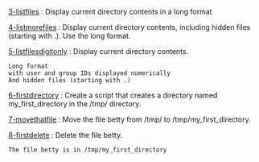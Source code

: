 [3-listfiles](./3-listfiles) : Display current directory contents in a long format

[4-listmorefiles](./4-listmorefiles) : Display current directory contents, including hidden files (starting with .). Use the long format.

[5-listfilesdigitonly](./5-listfilesdigitonly) : Display current directory contents.

    Long format
    with user and group IDs displayed numerically
    And hidden files (starting with .)

[6-firstdirectory](./6-firstdirectory) : Create a script that creates a directory named my_first_directory in the /tmp/ directory.

[7-movethatfile](./7-movethatfile) : Move the file betty from /tmp/ to /tmp/my_first_directory.

[8-firstdelete](./8-firstdelete) : Delete the file betty.

    The file betty is in /tmp/my_first_directory
